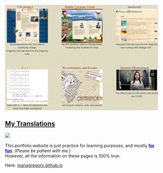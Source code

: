 <link type="text/css" rel="stylesheet" href="https://github.com/mariagregory/mariagregory.github.io/blob/master/main.css" />

<p align="center" style="text-align: center;">
  <a href="https://mariagregory.github.io" target="blank">
    <img src="https://github.com/mariagregory/mariagregory/blob/main/readme_Img.JPG?raw=true" />
  </a>
</p>
<p align="center" style="text-align: center;">
  <a href="https://github.com/mariagregory/Translations" target="blank">
    <h2>My Translations</h2>
    <img src="https://res.cloudinary.com/highereducation/image/upload/c_fill,w_1200,h_675,f_auto,fl_lossy,q_auto/v1/BestColleges.com/foreign-languages.jpg" style="width: 280px;" />
  </a>
</p>

<p>This portfolio website is just practice for learning purposes, and mostly <u><span style="color:blue;"><strong>for fun</strong></span></u>. <i>(Please be patient with me.)</i><br/>
However, all the information on these pages is 100% true. </p>

Here: <a href="https://mariagregory.github.io" target="blank">mariagregory.github.io</a>
